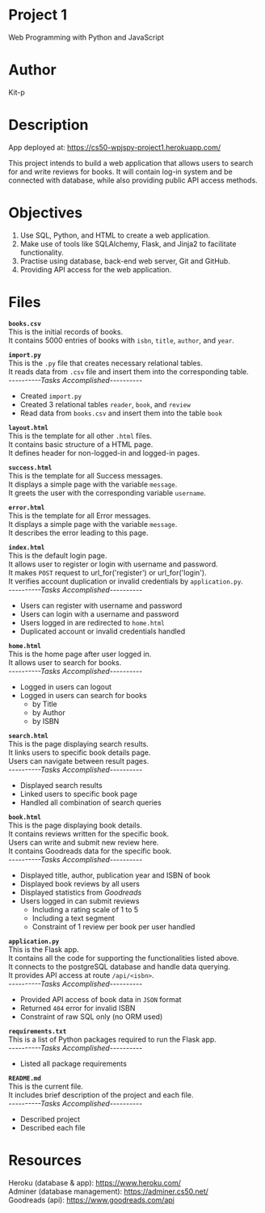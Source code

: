 # Project 1

Web Programming with Python and JavaScript

# Author

Kit-p

# Description

App deployed at: https://cs50-wpjspy-project1.herokuapp.com/

This project intends to build a web application that allows users to search for and write reviews for books. It will contain log-in system and be connected with database, while also providing public API access methods.

# Objectives

1. Use SQL, Python, and HTML to create a web application.
2. Make use of tools like SQLAlchemy, Flask, and Jinja2 to facilitate functionality.
3. Practise using database, back-end web server, Git and GitHub.
4. Providing API access for the web application.

# Files

**`books.csv`**  
This is the initial records of books.  
It contains 5000 entries of books with `isbn`, `title`, `author`, and `year`.  

**`import.py`**  
This is the `.py` file that creates necessary relational tables.  
It reads data from `.csv` file and insert them into the corresponding table.  
*----------Tasks Accomplished----------*  
- Created `import.py`
- Created 3 relational tables `reader`, `book`, and `review`
- Read data from `books.csv` and insert them into the table `book`

**`layout.html`**  
This is the template for all other `.html` files.  
It contains basic structure of a HTML page.  
It defines header for non-logged-in and logged-in pages.  

**`success.html`**  
This is the template for all Success messages.  
It displays a simple page with the variable `message`.  
It greets the user with the corresponding variable `username`.  

**`error.html`**  
This is the template for all Error messages.  
It displays a simple page with the variable `message`.  
It describes the error leading to this page.  

**`index.html`**  
This is the default login page.  
It allows user to register or login with username and password.  
It makes `POST` request to url_for('register') or url_for('login').  
It verifies account duplication or invalid credentials by `application.py`.  
*----------Tasks Accomplished----------*  
- Users can register with username and password
- Users can login with a username and password
- Users logged in are redirected to `home.html`
- Duplicated account or invalid credentials handled

**`home.html`**  
This is the home page after user logged in.  
It allows user to search for books.  
*----------Tasks Accomplished----------*  
- Logged in users can logout
- Logged in users can search for books
  - by Title
  - by Author
  - by ISBN

**`search.html`**  
This is the page displaying search results.  
It links users to specific book details page.  
Users can navigate between result pages.  
*----------Tasks Accomplished----------*  
- Displayed search results
- Linked users to specific book page
- Handled all combination of search queries

**`book.html`**  
This is the page displaying book details.  
It contains reviews written for the specific book.  
Users can write and submit new review here.  
It contains Goodreads data for the specific book.  
*----------Tasks Accomplished----------*  
- Displayed title, author, publication year and ISBN of book
- Displayed book reviews by all users
- Displayed statistics from *Goodreads*
- Users logged in can submit reviews
  - Including a rating scale of 1 to 5
  - Including a text segment
  - Constraint of 1 review per book per user handled

**`application.py`**  
This is the Flask app.  
It contains all the code for supporting the functionalities listed above.  
It connects to the postgreSQL database and handle data querying.  
It provides API access at route `/api/<isbn>`.  
*----------Tasks Accomplished----------*  
- Provided API access of book data in `JSON` format
- Returned `404` error for invalid ISBN
- Constraint of raw SQL only (no ORM used)

**`requirements.txt`**  
This is a list of Python packages required to run the Flask app.  
*----------Tasks Accomplished----------*  
- Listed all package requirements

**`README.md`**  
This is the current file.  
It includes brief description of the project and each file.  
*----------Tasks Accomplished----------*  
- Described project
- Described each file

# Resources

Heroku (database & app): https://www.heroku.com/  
Adminer (database management): https://adminer.cs50.net/  
Goodreads (api): https://www.goodreads.com/api  
